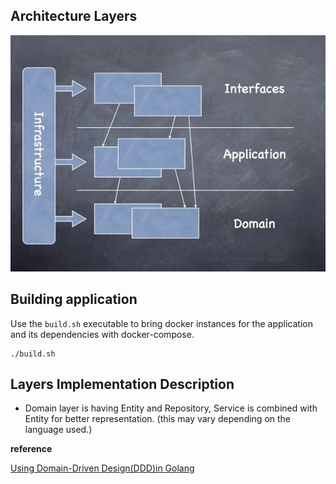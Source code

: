 ## Architecture Layers

![ddd layers diagram image](./ddd-arch-diag.jpeg)

## Building application 
Use the `build.sh` executable to bring docker instances for the application and its dependencies with docker-compose.
```
./build.sh
```

## Layers Implementation Description

- Domain layer is having Entity and Repository, Service is combined with Entity for better representation. (this may vary depending on the language used.)


**reference**

[Using Domain-Driven Design(DDD)in Golang](https://dev.to/stevensunflash/using-domain-driven-design-ddd-in-golang-3ee5 "Using Domain-Driven Design(DDD)in Golang")
